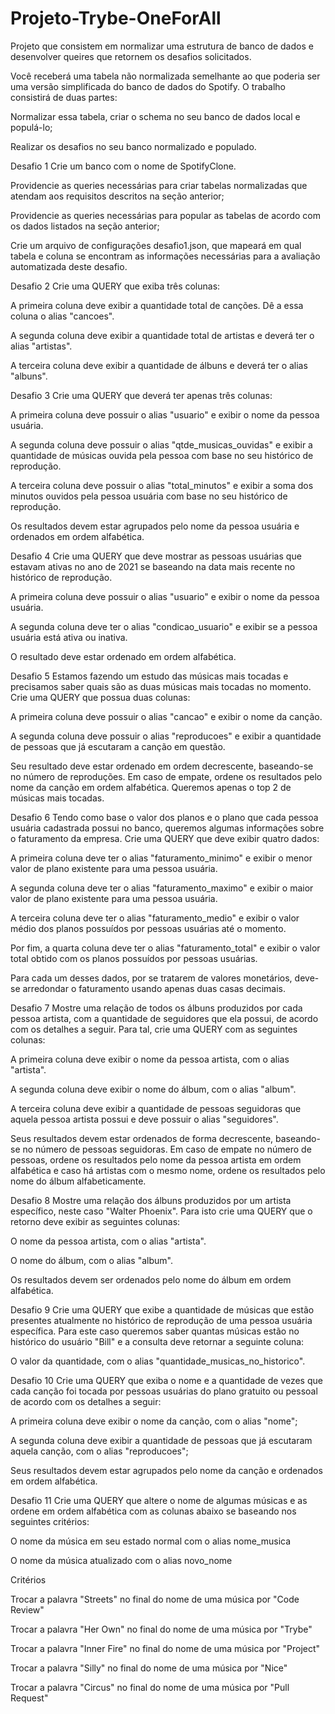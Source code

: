 # Projeto-Trybe-OneForAll
Projeto que consistem em normalizar uma estrutura de banco de dados e desenvolver queires que retornem os desafios solicitados.

Você receberá uma tabela não normalizada semelhante ao que poderia ser uma versão simplificada do banco de dados do Spotify. O trabalho consistirá de duas partes:

Normalizar essa tabela, criar o schema no seu banco de dados local e populá-lo;

Realizar os desafios no seu banco normalizado e populado.

Desafio 1
Crie um banco com o nome de SpotifyClone.

Providencie as queries necessárias para criar tabelas normalizadas que atendam aos requisitos descritos na seção anterior;

Providencie as queries necessárias para popular as tabelas de acordo com os dados listados na seção anterior;

Crie um arquivo de configurações desafio1.json, que mapeará em qual tabela e coluna se encontram as informações necessárias para a avaliação automatizada deste desafio.

Desafio 2
Crie uma QUERY que exiba três colunas:

A primeira coluna deve exibir a quantidade total de canções. Dê a essa coluna o alias "cancoes".

A segunda coluna deve exibir a quantidade total de artistas e deverá ter o alias "artistas".

A terceira coluna deve exibir a quantidade de álbuns e deverá ter o alias "albuns".

Desafio 3
Crie uma QUERY que deverá ter apenas três colunas:

A primeira coluna deve possuir o alias "usuario" e exibir o nome da pessoa usuária.

A segunda coluna deve possuir o alias "qtde_musicas_ouvidas" e exibir a quantidade de músicas ouvida pela pessoa com base no seu histórico de reprodução.

A terceira coluna deve possuir o alias "total_minutos" e exibir a soma dos minutos ouvidos pela pessoa usuária com base no seu histórico de reprodução.

Os resultados devem estar agrupados pelo nome da pessoa usuária e ordenados em ordem alfabética.

Desafio 4
Crie uma QUERY que deve mostrar as pessoas usuárias que estavam ativas no ano de 2021 se baseando na data mais recente no histórico de reprodução.

A primeira coluna deve possuir o alias "usuario" e exibir o nome da pessoa usuária.

A segunda coluna deve ter o alias "condicao_usuario" e exibir se a pessoa usuária está ativa ou inativa.

O resultado deve estar ordenado em ordem alfabética.


Desafio 5
Estamos fazendo um estudo das músicas mais tocadas e precisamos saber quais são as duas músicas mais tocadas no momento. Crie uma QUERY que possua duas colunas:

A primeira coluna deve possuir o alias "cancao" e exibir o nome da canção.

A segunda coluna deve possuir o alias "reproducoes" e exibir a quantidade de pessoas que já escutaram a canção em questão.

Seu resultado deve estar ordenado em ordem decrescente, baseando-se no número de reproduções. Em caso de empate, ordene os resultados pelo nome da canção em ordem alfabética. Queremos apenas o top 2 de músicas mais tocadas.


Desafio 6
Tendo como base o valor dos planos e o plano que cada pessoa usuária cadastrada possui no banco, queremos algumas informações sobre o faturamento da empresa. Crie uma QUERY que deve exibir quatro dados:

A primeira coluna deve ter o alias "faturamento_minimo" e exibir o menor valor de plano existente para uma pessoa usuária.

A segunda coluna deve ter o alias "faturamento_maximo" e exibir o maior valor de plano existente para uma pessoa usuária.

A terceira coluna deve ter o alias "faturamento_medio" e exibir o valor médio dos planos possuídos por pessoas usuárias até o momento.

Por fim, a quarta coluna deve ter o alias "faturamento_total" e exibir o valor total obtido com os planos possuídos por pessoas usuárias.

Para cada um desses dados, por se tratarem de valores monetários, deve-se arredondar o faturamento usando apenas duas casas decimais.


Desafio 7
Mostre uma relação de todos os álbuns produzidos por cada pessoa artista, com a quantidade de seguidores que ela possui, de acordo com os detalhes a seguir. Para tal, crie uma QUERY com as seguintes colunas:

A primeira coluna deve exibir o nome da pessoa artista, com o alias "artista".

A segunda coluna deve exibir o nome do álbum, com o alias "album".

A terceira coluna deve exibir a quantidade de pessoas seguidoras que aquela pessoa artista possui e deve possuir o alias "seguidores".

Seus resultados devem estar ordenados de forma decrescente, baseando-se no número de pessoas seguidoras. Em caso de empate no número de pessoas, ordene os resultados pelo nome da pessoa artista em ordem alfabética e caso há artistas com o mesmo nome, ordene os resultados pelo nome do álbum alfabeticamente.


Desafio 8
Mostre uma relação dos álbuns produzidos por um artista específico, neste caso "Walter Phoenix". Para isto crie uma QUERY que o retorno deve exibir as seguintes colunas:

O nome da pessoa artista, com o alias "artista".

O nome do álbum, com o alias "album".

Os resultados devem ser ordenados pelo nome do álbum em ordem alfabética.



Desafio 9
Crie uma QUERY que exibe a quantidade de músicas que estão presentes atualmente no histórico de reprodução de uma pessoa usuária específica. Para este caso queremos saber quantas músicas estão no histórico do usuário "Bill" e a consulta deve retornar a seguinte coluna:

O valor da quantidade, com o alias "quantidade_musicas_no_historico".


Desafio 10
Crie uma QUERY que exiba o nome e a quantidade de vezes que cada canção foi tocada por pessoas usuárias do plano gratuito ou pessoal de acordo com os detalhes a seguir:

A primeira coluna deve exibir o nome da canção, com o alias "nome";

A segunda coluna deve exibir a quantidade de pessoas que já escutaram aquela canção, com o alias "reproducoes";

Seus resultados devem estar agrupados pelo nome da canção e ordenados em ordem alfabética.


Desafio 11
Crie uma QUERY que altere o nome de algumas músicas e as ordene em ordem alfabética com as colunas abaixo se baseando nos seguintes critérios:

O nome da música em seu estado normal com o alias nome_musica

O nome da música atualizado com o alias novo_nome

Critérios

Trocar a palavra "Streets" no final do nome de uma música por "Code Review"

Trocar a palavra "Her Own" no final do nome de uma música por "Trybe"

Trocar a palavra "Inner Fire" no final do nome de uma música por "Project"

Trocar a palavra "Silly" no final do nome de uma música por "Nice"

Trocar a palavra "Circus" no final do nome de uma música por "Pull Request"







